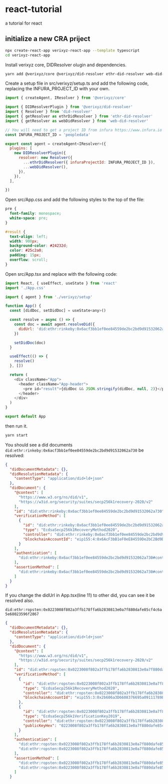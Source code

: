# react-tutorial
a tutorial for react 

## initialize a new CRA priject

```bash
npx create-react-app verixyz-react-app --template typescript
cd verixyz-react-app
```
Install verixyz core, DIDResolver olugin and dependencies.
```bash
yarn add @verixyz/core @verixyz/did-resolver ethr-did-resolver web-did-resolver did-resolver
```

Create a setup file in src/verixyz/setup.ts and add the following code, replacing the INFURA_PROJECT_ID with your own.

```js
import { createAgent, IResolver } from '@verixyz/core'

import { DIDResolverPlugin } from '@verixyz/did-resolver'
import { Resolver } from 'did-resolver'
import { getResolver as ethrDidResolver } from 'ethr-did-resolver'
import { getResolver as webDidResolver } from 'web-did-resolver'

// You will need to get a project ID from infura https://www.infura.io
const INFURA_PROJECT_ID = 'peopledata'

export const agent = createAgent<IResolver>({
  plugins: [
    new DIDResolverPlugin({
      resolver: new Resolver({
        ...ethrDidResolver({ infuraProjectId: INFURA_PROJECT_ID }),
        ...webDidResolver(),
      }),
    }),
  ],

})
```
Open src/App.css and add the following styles to the top of the file:

```css
pre {
  font-family: monospace;
  white-space: pre;
}

#result {
  text-align: left;
  width: 900px;
  background-color: #24232d;
  color: #25c2a0;
  padding: 15px;
  overflow: scroll;
}
```

Open src/App.tsx and replace with the following code:
```js
import React, { useEffect, useState } from 'react'
import './App.css'

import { agent } from './verixyz/setup'

function App() {
  const [didDoc, setDidDoc] = useState<any>()

  const resolve = async () => {
    const doc = await agent.resolveDid({
      didUrl: 'did:ethr:rinkeby:0x6acf3bb1ef0ee84559de2bc2bd9d91532062a730',
    })

    setDidDoc(doc)
  }

  useEffect(() => {
    resolve()
  }, [])

  return (
    <div className="App">
      <header className="App-header">
        <pre id="result">{didDoc && JSON.stringify(didDoc, null, 2)}</pre>
      </header>
    </div>
  )
}

export default App
```

then run it. 
```bash
yarn start
```

You should see a did documents `did:ethr:rinkeby:0x6acf3bb1ef0ee84559de2bc2bd9d91532062a730` be resolved:

```json
{
  "didDocumentMetadata": {},
  "didResolutionMetadata": {
    "contentType": "application/did+ld+json"
  },
  "didDocument": {
    "@context": [
      "https://www.w3.org/ns/did/v1",
      "https://w3id.org/security/suites/secp256k1recovery-2020/v2"
    ],
    "id": "did:ethr:rinkeby:0x6acf3bb1ef0ee84559de2bc2bd9d91532062a730",
    "verificationMethod": [
      {
        "id": "did:ethr:rinkeby:0x6acf3bb1ef0ee84559de2bc2bd9d91532062a730#controller",
        "type": "EcdsaSecp256k1RecoveryMethod2020",
        "controller": "did:ethr:rinkeby:0x6acf3bb1ef0ee84559de2bc2bd9d91532062a730",
        "blockchainAccountId": "eip155:4:0x6AcF3bB1eF0eE84559De2bC2Bd9D91532062a730"
      }
    ],
    "authentication": [
      "did:ethr:rinkeby:0x6acf3bb1ef0ee84559de2bc2bd9d91532062a730#controller"
    ],
    "assertionMethod": [
      "did:ethr:rinkeby:0x6acf3bb1ef0ee84559de2bc2bd9d91532062a730#controller"
    ]
  }
}
```

If you change the didUrl in App.tsx(line 11) to other did, you can see it be resolved also.

`did:ethr:ropsten:0x0223008f802a3ffb178ffa6b2830813e0a7f880dafe85cf4c6a5e68023596f2867`

```json
{
  "didDocumentMetadata": {},
  "didResolutionMetadata": {
    "contentType": "application/did+ld+json"
  },
  "didDocument": {
    "@context": [
      "https://www.w3.org/ns/did/v1",
      "https://w3id.org/security/suites/secp256k1recovery-2020/v2"
    ],
    "id": "did:ethr:ropsten:0x0223008f802a3ffb178ffa6b2830813e0a7f880dafe85cf4c6a5e68023596f2867",
    "verificationMethod": [
      {
        "id": "did:ethr:ropsten:0x0223008f802a3ffb178ffa6b2830813e0a7f880dafe85cf4c6a5e68023596f2867#controller",
        "type": "EcdsaSecp256k1RecoveryMethod2020",
        "controller": "did:ethr:ropsten:0x0223008f802a3ffb178ffa6b2830813e0a7f880dafe85cf4c6a5e68023596f2867",
        "blockchainAccountId": "eip155:3:0x2b606a3D6608376695a09111789E7CE25A1C82F3"
      },
      {
        "id": "did:ethr:ropsten:0x0223008f802a3ffb178ffa6b2830813e0a7f880dafe85cf4c6a5e68023596f2867#controllerKey",
        "type": "EcdsaSecp256k1VerificationKey2019",
        "controller": "did:ethr:ropsten:0x0223008f802a3ffb178ffa6b2830813e0a7f880dafe85cf4c6a5e68023596f2867",
        "publicKeyHex": "0223008f802a3ffb178ffa6b2830813e0a7f880dafe85cf4c6a5e68023596f2867"
      }
    ],
    "authentication": [
      "did:ethr:ropsten:0x0223008f802a3ffb178ffa6b2830813e0a7f880dafe85cf4c6a5e68023596f2867#controller",
      "did:ethr:ropsten:0x0223008f802a3ffb178ffa6b2830813e0a7f880dafe85cf4c6a5e68023596f2867#controllerKey"
    ],
    "assertionMethod": [
      "did:ethr:ropsten:0x0223008f802a3ffb178ffa6b2830813e0a7f880dafe85cf4c6a5e68023596f2867#controller",
      "did:ethr:ropsten:0x0223008f802a3ffb178ffa6b2830813e0a7f880dafe85cf4c6a5e68023596f2867#controllerKey"
    ]
  }
  ```
  


